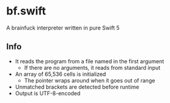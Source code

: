 # bf.swift

A brainfuck interpreter written in pure Swift 5

## Info

- It reads the program from a file named in the first argument
	- If there are no arguments, it reads from standard input
- An array of 65,536 cells is initialized
	- The pointer wraps around when it goes out of range
- Unmatched brackets are detected before runtime
- Output is UTF-8-encoded
